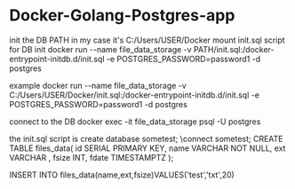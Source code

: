 # Docker-Golang-Postgres-app


init the DB
PATH in my case it's C:/Users/USER/Docker
mount init.sql script for DB init
docker run --name file_data_storage -v PATH/init.sql:/docker-entrypoint-initdb.d/init.sql -e POSTGRES_PASSWORD=password1 -d postgres

example
docker run --name file_data_storage -v C:/Users/USER/Docker/init.sql:/docker-entrypoint-initdb.d/init.sql -e POSTGRES_PASSWORD=password1 -d postgres

connect to the DB
docker exec -it file_data_storage psql -U postgres

the init.sql script is
create database sometest;
\connect sometest;
CREATE TABLE files_data(
   id SERIAL PRIMARY KEY,
   name VARCHAR NOT NULL,
   ext VARCHAR ,
   fsize INT,
   fdate TIMESTAMPTZ
);

INSERT INTO files_data(name,ext,fsize)VALUES('test','txt',20)
